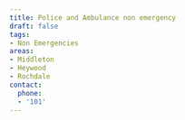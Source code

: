 ```yaml
---
title: Police and Ambulance non emergency
draft: false
tags:
- Non Emergencies
areas:
- Middleton
- Heywood
- Rochdale
contact:
  phone:
  - '101'
---
```


